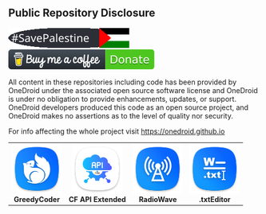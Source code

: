 ## Public Repository Disclosure
![SavePalestine](https://raw.githubusercontent.com/OneDroid/.github/c282120fd2ff9d4599b1e2256785723463a1ceb6/images/badge/save-palestine.svg)
[![BuyMeACoffee](https://raw.githubusercontent.com/OneDroid/.github/c282120fd2ff9d4599b1e2256785723463a1ceb6/images/badge/bmc-donate-yellow.svg)](https://www.buymeacoffee.com/tawhidmonowar)

All content in these repositories including code has been provided by OneDroid under the associated open source software license and OneDroid is under no obligation to provide enhancements, updates, or support. OneDroid developers produced this code as an open source project, and OneDroid makes no assertions as to the level of quality nor security.

For info affecting the whole project visit https://onedroid.github.io

<table>
  <tbody>
    <tr>
      <td align="center" valign="top">
        <a href="https://github.com/OneDroid/GreedyCoder">
          <img src="https://github.com/OneDroid/GreedyCoder/blob/main/readme/app_icon/android/res/mipmap-xxxhdpi/ic_launcher.png" height="100" alt="GreedyCoder">
        </a>
        <br/><b>GreedyCoder</b>
      </td>
      <td align="center" valign="top">
        <a href="https://github.com/OneDroid/codeforces-api-extended">
          <img src="https://github.com/OneDroid/codeforces-api-extended/blob/main/readme/codeforces-api-extended.png" height="100" alt="Codeforces API Extended">
        </a>
        <br/><b>CF API Extended</b>
      </td>
      <td align="center" valign="top">
        <a href="https://github.com/OneDroid/RadioWave">
          <img src="https://github.com/OneDroid/RadioWave/blob/main/readme/android/res/mipmap-xxxhdpi/ic_launcher.png" height="100" alt="RadioWave">
        </a>
        <br/><b>RadioWave</b>
      </td>
      <td align="center" valign="top">
        <a href="https://github.com/OneDroid/.txtEditor">
          <img src="https://github.com/OneDroid/.txtEditor/blob/main/readme/android/res/mipmap-xxxhdpi/ic_launcher.png" height="100" alt=".txtEditor">
        </a>
        <br/><b>.txtEditor</b>
      </td>
    </tr>
  </tbody>
</table>

